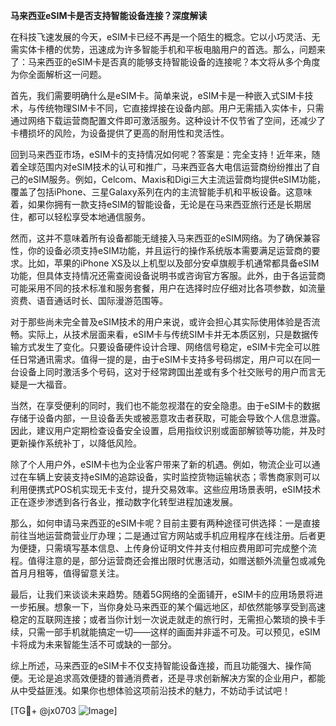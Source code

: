 **马来西亚eSIM卡是否支持智能设备连接？深度解读**

在科技飞速发展的今天，eSIM卡已经不再是一个陌生的概念。它以小巧灵活、无需实体卡槽的优势，迅速成为许多智能手机和平板电脑用户的首选。那么，问题来了：马来西亚的eSIM卡是否真的能够支持智能设备的连接呢？本文将从多个角度为你全面解析这一问题。

首先，我们需要明确什么是eSIM卡。简单来说，eSIM卡是一种嵌入式SIM卡技术，与传统物理SIM卡不同，它直接焊接在设备内部。用户无需插入实体卡，只需通过网络下载运营商配置文件即可激活服务。这种设计不仅节省了空间，还减少了卡槽损坏的风险，为设备提供了更高的耐用性和灵活性。

回到马来西亚市场，eSIM卡的支持情况如何呢？答案是：完全支持！近年来，随着全球范围内对eSIM技术的认可和推广，马来西亚各大电信运营商纷纷推出了自己的eSIM服务。例如，Celcom、Maxis和Digi三大主流运营商均提供eSIM功能，覆盖了包括iPhone、三星Galaxy系列在内的主流智能手机和平板设备。这意味着，如果你拥有一款支持eSIM的智能设备，无论是在马来西亚旅行还是长期居住，都可以轻松享受本地通信服务。

然而，这并不意味着所有设备都能无缝接入马来西亚的eSIM网络。为了确保兼容性，你的设备必须支持eSIM功能，并且运行的操作系统版本需要满足运营商的要求。比如，苹果的iPhone XS及以上机型以及部分安卓旗舰手机通常都具备eSIM功能，但具体支持情况还需查阅设备说明书或咨询官方客服。此外，由于各运营商可能采用不同的技术标准和服务套餐，用户在选择时应仔细对比各项参数，如流量资费、语音通话时长、国际漫游范围等。

对于那些尚未完全普及eSIM技术的用户来说，或许会担心其实际使用体验是否流畅。实际上，从技术层面来看，eSIM卡与传统SIM卡并无本质区别，只是数据传输方式发生了变化。只要设备硬件设计合理、网络信号稳定，eSIM卡完全可以胜任日常通讯需求。值得一提的是，由于eSIM卡支持多号码绑定，用户可以在同一台设备上同时激活多个号码，这对于经常跨国出差或有多个社交账号的用户而言无疑是一大福音。

当然，在享受便利的同时，我们也不能忽视潜在的安全隐患。由于eSIM卡的数据存储于设备内部，一旦设备丢失或被恶意攻击者获取，可能会导致个人信息泄露。因此，建议用户定期检查设备安全设置，启用指纹识别或面部解锁等功能，并及时更新操作系统补丁，以降低风险。

除了个人用户外，eSIM卡也为企业客户带来了新的机遇。例如，物流企业可以通过在车辆上安装支持eSIM的追踪设备，实时监控货物运输状态；零售商家则可以利用便携式POS机实现无卡支付，提升交易效率。这些应用场景表明，eSIM技术正在逐步渗透到各行各业，推动数字化转型进程加速发展。

那么，如何申请马来西亚的eSIM卡呢？目前主要有两种途径可供选择：一是直接前往当地运营商营业厅办理；二是通过官方网站或手机应用程序在线注册。后者更为便捷，只需填写基本信息、上传身份证明文件并支付相应费用即可完成整个流程。值得注意的是，部分运营商还会推出限时优惠活动，如赠送额外流量包或减免首月月租等，值得留意关注。

最后，让我们来谈谈未来趋势。随着5G网络的全面铺开，eSIM卡的应用场景将进一步拓展。想象一下，当你身处马来西亚的某个偏远地区，却依然能够享受到高速稳定的互联网连接；或者当你计划一次说走就走的旅行时，无需担心繁琐的换卡手续，只需一部手机就能搞定一切——这样的画面并非遥不可及。可以预见，eSIM卡将成为未来智能生活不可或缺的一部分。

综上所述，马来西亚的eSIM卡不仅支持智能设备连接，而且功能强大、操作简便。无论是追求高效便捷的普通消费者，还是寻求创新解决方案的企业用户，都能从中受益匪浅。如果你也想体验这项前沿技术的魅力，不妨动手试试吧！

[TG💪+ @jx0703 ![Image](https://github.com/user-attachments/assets/dbca1d08-cadb-493c-b0ec-ad6f7a83f270)]